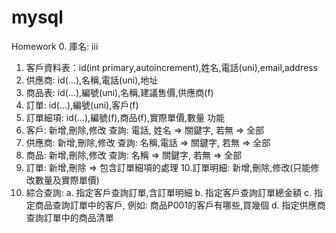 # mysql
Homework
0. 庫名: iii
1. 客戶資料表：id(int primary,autoincrement),姓名,電話(uni),email,address
2. 供應商: id(...),名稱,電話(uni),地址
3. 商品表: id(...),編號(uni),名稱,建議售價,供應商(f)
4. 訂單: id(...),編號(uni),客戶(f)
5. 訂單細項: id(...),編號(f),商品(f),實際單價,數量
功能
6. 客戶: 新增,刪除,修改
    查詢: 電話, 姓名 => 關鍵字, 若無 => 全部 
7. 供應商: 新增,刪除,修改
    查詢: 名稱,電話 => 關鍵字, 若無 => 全部
8. 商品: 新增,刪除,修改 
    查詢: 名稱 => 關鍵字, 若無 => 全部
9. 訂單: 新增,刪除 => 包含訂單細項的處理
10.訂單明細: 新增,刪除,修改(只能修改數量及實際單價)
11. 綜合查詢:
    a. 指定客戶查詢訂單,含訂單明細
    b. 指定客戶查詢訂單總金額
    c. 指定商品查詢訂單中的客戶, 例如: 商品P001的客戶有哪些,買幾個
    d. 指定供應商查詢訂單中的商品清單
